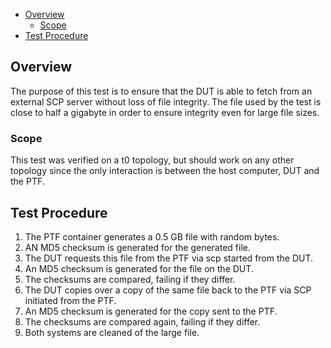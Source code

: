  - [Overview](#overview)
     - [Scope](#scope)
 - [Test Procedure](#test-procedure)

## Overview
The purpose of this test is to ensure that the DUT is able to fetch from an external SCP server without loss of file integrity. The file used by the test is close to half a gigabyte in order to ensure integrity even for large file sizes.

### Scope
This test was verified on a t0 topology, but should work on any other topology since the only interaction is between the host computer, DUT and the PTF.

## Test Procedure

1. The PTF container generates a 0.5 GB file with random bytes.
2. AN MD5 checksum is generated for the generated file.
3. The DUT requests this file from the PTF via scp started from the DUT.
4. An MD5 checksum is generated for the file on the DUT.
5. The checksums are compared, failing if they differ.
6. The DUT copies over a copy of the same file back to the PTF via SCP initiated from the PTF.
7. An MD5 checksum is generated for the copy sent to the PTF.
8. The checksums are compared again, failing if they differ.
9. Both systems are cleaned of the large file.

